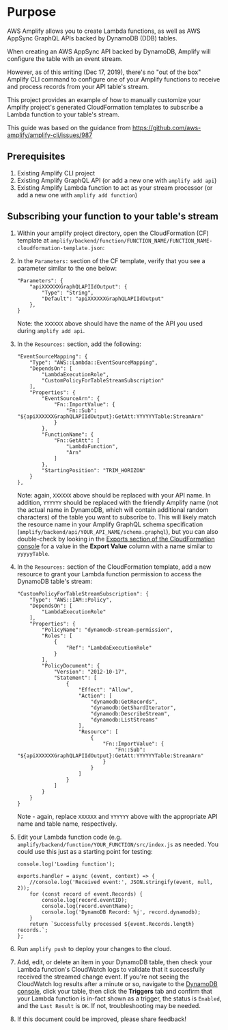 # Purpose

AWS Amplify allows you to create Lambda functions, as well as AWS AppSync GraphQL APIs backed by DynamoDB (DDB) tables. 

When creating an AWS AppSync API backed by DynamoDB, Amplify will configure the table with an event stream. 

However, as of this writing (Dec 17, 2019), there's no "out of the box" Amplify CLI command to configure one of your Amplify functions to receive and process records from your API table's stream.

This project provides an example of how to manually customize your Amplify project's generated CloudFormation templates to subscribe a Lambda function to your table's stream. 

This guide was based on the guidance from https://github.com/aws-amplify/amplify-cli/issues/987

## Prerequisites

1. Existing Amplify CLI project
2. Existing Amplify GraphQL API (or add a new one with `amplify add api`)
3. Existing Amplify Lambda function to act as your stream processor (or add a new one with `amplify add function`)

## Subscribing your function to your table's stream

1. Within your amplify project directory, open the CloudFormation (CF) template at `amplify/backend/function/FUNCTION_NAME/FUNCTION_NAME-cloudformation-template.json`:

2. In the `Parameters:` section of the CF template, verify that you see a parameter similar to the one below: 
  
	```
	"Parameters": {
		"apiXXXXXXGraphQLAPIIdOutput": {
			"Type": "String",
			"Default": "apiXXXXXXGraphQLAPIIdOutput"
		},
	}
	```

	Note: the `XXXXXX` above should have the name of the API you used during `amplify add api`.

2. In the `Resources:` section, add the following: 

	```
	"EventSourceMapping": {
		"Type": "AWS::Lambda::EventSourceMapping",
		"DependsOn": [
			"LambdaExecutionRole",
			"CustomPolicyForTableStreamSubscription"
		],
		"Properties": {
			"EventSourceArn": {
				"Fn::ImportValue": {
					"Fn::Sub": "${apiXXXXXXGraphQLAPIIdOutput}:GetAtt:YYYYYYTable:StreamArn"
				}
			},
			"FunctionName": {
				"Fn::GetAtt": [
					"LambdaFunction",
					"Arn"
				]
			},
			"StartingPosition": "TRIM_HORIZON"
		}
	},
	```

	Note: again, `XXXXXX` above should be replaced with your API name. In addition, `YYYYYY` should be replaced with the friendly Amplify name (not the actual name in DynamoDB, which will contain additional random characters) of the table you want to subscribe to. This will likely match the resource name in your Amplify GraphQL schema specification (`amplify/backend/api/YOUR_API_NAME/schema.graphql`), but you can also double-check by looking in the [Exports section of the CloudFormation console](https://console.aws.amazon.com/cloudformation/home?#/exports) for a value in the **Export Value** column with a name similar to `yyyyyTable`.

3. In the `Resources:` section of the CloudFormation template, add a new resource to grant your Lambda function permission to access the DynamoDB table's stream: 

	```
	"CustomPolicyForTableStreamSubscription": {
		"Type": "AWS::IAM::Policy",
		"DependsOn": [
			"LambdaExecutionRole"
		],
		"Properties": {
			"PolicyName": "dynamodb-stream-permission",
			"Roles": [
				{
					"Ref": "LambdaExecutionRole"
				}
			],
			"PolicyDocument": {
				"Version": "2012-10-17",
				"Statement": [
					{
						"Effect": "Allow",
						"Action": [
							"dynamodb:GetRecords",
							"dynamodb:GetShardIterator",
							"dynamodb:DescribeStream",
							"dynamodb:ListStreams"
						],
						"Resource": [
							{
								"Fn::ImportValue": {
									"Fn::Sub": "${apiXXXXXXGraphQLAPIIdOutput}:GetAtt:YYYYYYTable:StreamArn"
								}
							}
						]
					}
				]
			}
		}
	}
	```

	Note - again, replace `XXXXXX` and `YYYYYY` above with the appropriate API name and table name, respectively. 
	
4. Edit your Lambda function code (e.g. `amplify/backend/function/YOUR_FUNCTION/src/index.js` as needed. You could use this just as a starting point for testing: 

	```
	console.log('Loading function');

	exports.handler = async (event, context) => {
		//console.log('Received event:', JSON.stringify(event, null, 2));
		for (const record of event.Records) {
			console.log(record.eventID);
			console.log(record.eventName);
			console.log('DynamoDB Record: %j', record.dynamodb);
		}
		return `Successfully processed ${event.Records.length} records.`;
	};
	```

5. Run `amplify push` to deploy your changes to the cloud. 

6. Add, edit, or delete an item in your DynamoDB table, then check your Lambda function's CloudWatch logs to validate that it successfully received the streamed change event. If you're not seeing the CloudWatch log results after a minute or so, navigate to the [DynamoDB console](https://console.aws.amazon.com/dynamodb/home), click your table, then click the **Triggers** tab and confirm that your Lambda function is in-fact shown as a trigger, the status is `Enabled`, and the `Last Result` is `OK`. If not, troubleshooting may be needed.

7. If this document could be improved, please share feedback!
